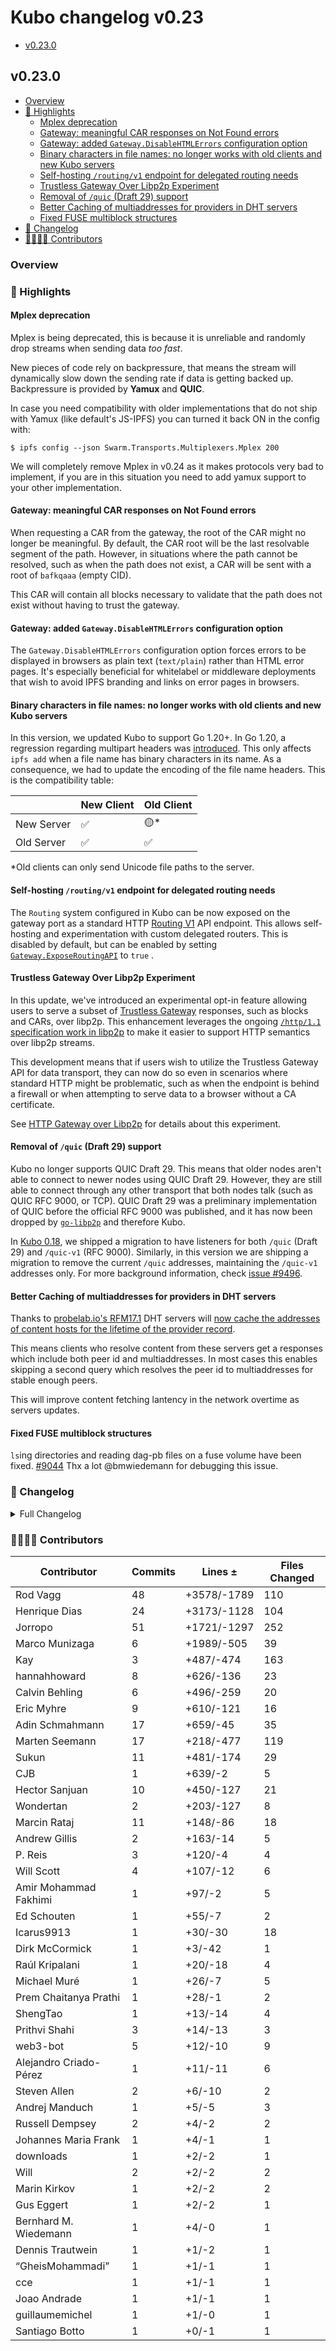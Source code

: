 # Kubo changelog v0.23

- [v0.23.0](#v0230)

## v0.23.0

- [Overview](#overview)
- [🔦 Highlights](#-highlights)
  - [Mplex deprecation](#mplex-deprecation)
  - [Gateway: meaningful CAR responses on Not Found errors](#gateway-meaningful-car-responses-on-not-found-errors)
  - [Gateway: added `Gateway.DisableHTMLErrors` configuration option](#gateway-added-gatewaydisablehtmlerrors-configuration-option)
  - [Binary characters in file names: no longer works with old clients and new Kubo servers](#binary-characters-in-file-names-no-longer-works-with-old-clients-and-new-kubo-servers)
  - [Self-hosting `/routing/v1` endpoint for delegated routing needs](#self-hosting-routingv1-endpoint-for-delegated-routing-needs)
  - [Trustless Gateway Over Libp2p Experiment](#trustless-gateway-over-libp2p-experiment)
  - [Removal of `/quic` (Draft 29) support](#removal-of-quic-draft-29-support)
  - [Better Caching of multiaddresses for providers in DHT servers](#better-caching-of-multiaddresses-for-providers-in-dht-servers)
  - [Fixed FUSE multiblock structures](#fixed-fuse-multiblock-structures)
- [📝 Changelog](#-changelog)
- [👨‍👩‍👧‍👦 Contributors](#-contributors)

### Overview

### 🔦 Highlights

#### Mplex deprecation

Mplex is being deprecated, this is because it is unreliable and
randomly drop streams when sending data *too fast*.

New pieces of code rely on backpressure, that means the stream will dynamically
slow down the sending rate if data is getting backed up.
Backpressure is provided by **Yamux** and **QUIC**.

In case you need compatibility with older implementations that do not ship with
Yamux (like default's JS-IPFS) you can turned it back ON in the config with:
```console
$ ipfs config --json Swarm.Transports.Multiplexers.Mplex 200
```

We will completely remove Mplex in v0.24 as it makes protocols very bad to implement,
if you are in this situation you need to add yamux support to your other implementation.

#### Gateway: meaningful CAR responses on Not Found errors

When requesting a CAR from the gateway, the root of the CAR might no longer be
meaningful. By default, the CAR root will be the last resolvable segment of the
path. However, in situations where the path cannot be resolved, such as when
the path does not exist, a CAR will be sent with a root of `bafkqaaa` (empty CID).

This CAR will contain all blocks necessary to validate that the path does not
exist without having to trust the gateway.

#### Gateway: added `Gateway.DisableHTMLErrors` configuration option

The `Gateway.DisableHTMLErrors` configuration option forces errors to be
displayed in browsers as plain text (`text/plain`) rather than HTML error
pages. It's especially beneficial for whitelabel or middleware deployments that
wish to avoid IPFS branding and links on error pages in browsers.

#### Binary characters in file names: no longer works with old clients and new Kubo servers

In this version, we updated Kubo to support Go 1.20+. In Go 1.20, a regression
regarding multipart headers was [introduced](https://github.com/golang/go/issues/60674).
This only affects `ipfs add` when a file name has binary characters in its name.
As a consequence, we had to update the encoding of the file name headers. This is
the compatibility table:

|            | New Client | Old Client  |
|------------|------------|-------------|
| New Server | ✅         | 🟡*         |
| Old Server | ✅         | ✅          |

*Old clients can only send Unicode file paths to the server.

#### Self-hosting `/routing/v1` endpoint for delegated routing needs

The `Routing` system configured in Kubo can be now exposed on the gateway port as a standard
HTTP [Routing V1](https://specs.ipfs.tech/routing/http-routing-v1/) API endpoint. This allows 
self-hosting and experimentation with custom delegated routers. This is disabled by default,
but can be enabled by setting [`Gateway.ExposeRoutingAPI`](https://github.com/ipfs/kubo/blob/master/docs/config.md#gatewayexposeroutingapi) to `true` .

#### Trustless Gateway Over Libp2p Experiment

In this update, we've introduced an experimental opt-in feature allowing users to
serve a subset of [Trustless Gateway](https://specs.ipfs.tech/http-gateways/trustless-gateway/) responses,
such as blocks and CARs, over libp2p. This enhancement leverages the ongoing
[`/http/1.1` specification work in libp2p](https://github.com/libp2p/specs/pull/508)
to make it easier to support HTTP semantics over libp2p streams.

This development means that if users wish to utilize the Trustless Gateway API
for data transport, they can now do so even in scenarios where standard HTTP
might be problematic, such as when the endpoint is behind a firewall or when
attempting to serve data to a browser without a CA certificate.

See [HTTP Gateway over Libp2p](https://github.com/ipfs/kubo/blob/master/docs/experimental-features.md#http-gateway-over-libp2p) for details about this experiment.

#### Removal of `/quic` (Draft 29) support

Kubo no longer supports QUIC Draft 29. This means that older nodes aren't able to connect
to newer nodes using QUIC Draft 29. However, they are still able to connect through any other
transport that both nodes talk (such as QUIC RFC 9000, or TCP). QUIC Draft 29 was a preliminary implementation of QUIC before
the official RFC 9000 was published, and it has now been dropped by [`go-libp2p`](https://github.com/libp2p/go-libp2p/releases/tag/v0.30.0)
and therefore Kubo.

In [Kubo 0.18](https://github.com/ipfs/kubo/releases/tag/v0.18.0), we shipped a migration
to have listeners for both `/quic` (Draft 29) and `/quic-v1` (RFC 9000). Similarly, in this
version we are shipping a migration to remove the current `/quic` addresses, maintaining
the `/quic-v1` addresses only. For more background information, check [issue #9496](https://github.com/ipfs/kubo/issues/9496).

#### Better Caching of multiaddresses for providers in DHT servers

Thanks to [probelab.io's RFM17.1](https://github.com/plprobelab/network-measurements/blob/master/results/rfm17.1-sharing-prs-with-multiaddresses.md) DHT servers will [now cache the addresses of content hosts for the lifetime of the provider record](https://github.com/libp2p/go-libp2p-kad-dht/commit/777160f164b8c187c534debd293157031e9f3a02).

This means clients who resolve content from these servers get a responses which include both peer id and multiaddresses.
In most cases this enables skipping a second query which resolves the peer id to multiaddresses for stable enough peers.

This will improve content fetching lantency in the network overtime as servers updates.

#### Fixed FUSE multiblock structures

`ls`ing directories and reading dag-pb files on a fuse volume have been fixed. [#9044](https://github.com/ipfs/kubo/issues/9044)
Thx a lot @bmwiedemann for debugging this issue.

### 📝 Changelog

<details><summary>Full Changelog</summary>

- github.com/ipfs/kubo:
  - fix: align systemd unit file with default IPFS installation path (#10163) ([ipfs/kubo#10163](https://github.com/ipfs/kubo/pull/10163))
  - docs: capitalize headers for consistency
  - Merge commit '695bf66674931a138862b6fa2cb0b16dc2f6ddd8' into release-v0.23.0
  - chore: update version
  - changelog: generalize fuse 9044's entry
  - changelog: update fuse 9044's entry
  - Update go-unixfsnode to 1.8.0 to fix FUSE
  - docs(readme): header improvements (#10144) ([ipfs/kubo#10144](https://github.com/ipfs/kubo/pull/10144))
  - fix(docker): allow nofuse builds for MacOS (#10135) ([ipfs/kubo#10135](https://github.com/ipfs/kubo/pull/10135))
  - docs: fix typos
  - docs: s/ipfs dht/amino dht/
  - changelog: mention probelab RFM17.1 dht improvement
  - tests: remove sharness ping tests
  - perf: make bootstrap saves O(N)
  - chore: update go-libp2p-kad-dht
  - chore: webui v4.1.1 (#10120) ([ipfs/kubo#10120](https://github.com/ipfs/kubo/pull/10120))
  - core/bootstrap: fix panic without backup bootstrap peer functions (#10029) ([ipfs/kubo#10029](https://github.com/ipfs/kubo/pull/10029))
  - feat: add Gateway.DisableHTMLErrors option (#10137) ([ipfs/kubo#10137](https://github.com/ipfs/kubo/pull/10137))
  - fix(migrations): use dweb.link (#10133) ([ipfs/kubo#10133](https://github.com/ipfs/kubo/pull/10133))
  - docs: add changelog info for QUIC Draft 29 (#10132) ([ipfs/kubo#10132](https://github.com/ipfs/kubo/pull/10132))
  - feat: add gateway to http over libp2p ([ipfs/kubo#10108](https://github.com/ipfs/kubo/pull/10108))
  - migration: update 14-to-15 to v1.0.1
  - chore: update to build with Go 1.21
  - refactor: stop using go-libp2p deprecated peer.ID.Pretty
  - docs(readonly): fix typo
  - docs(changelog): link to relevant IPIP
  - fix: hamt traversal in ipld-explorer (webui@4.1.0) (#10025) ([ipfs/kubo#10025](https://github.com/ipfs/kubo/pull/10025))
  - refactor: if statement (#10105) ([ipfs/kubo#10105](https://github.com/ipfs/kubo/pull/10105))
  - chore: bump repo version to 15
  - docs: remove link to deleted #accelerated-dht-client
  - feat(gateway): expose /routing/v1 server (opt-in) (#9877) ([ipfs/kubo#9877](https://github.com/ipfs/kubo/pull/9877))
  - improve error in fuse node failures
  - chore: update boxo, go-libp2p, and internalize mplex (#10095) ([ipfs/kubo#10095](https://github.com/ipfs/kubo/pull/10095))
  - dockerfile: reorder copy order for better layer caching
  - refactor: using error is instead of == (#10093) ([ipfs/kubo#10093](https://github.com/ipfs/kubo/pull/10093))
  - fix: use %-encoded headers in most compatible way
  - fix: open /dev/null with read write permissions
  - chore: bump to go 1.20
  - docs(readme): new logo and header
  - docker: change to releases that follow debian's updates
  - docker: bump debian version to bookworm
  - chore: restore exec perms for t0116-gateway-cache.sh and fixtures (#10085) ([ipfs/kubo#10085](https://github.com/ipfs/kubo/pull/10085))
  - fix(gw): useful IPIP-402 CARs on not found errors (#10084) ([ipfs/kubo#10084](https://github.com/ipfs/kubo/pull/10084))
  - feat: add zsh completions (#10040) ([ipfs/kubo#10040](https://github.com/ipfs/kubo/pull/10040))
  - style: remove commented imports [skip changelog]
  - style: gofumpt and godot [skip changelog] (#10081) ([ipfs/kubo#10081](https://github.com/ipfs/kubo/pull/10081))
  - chore: bump boxo for verifcid breaking changes
  - chore: remove outdated comment (#10077) ([ipfs/kubo#10077](https://github.com/ipfs/kubo/pull/10077))
  - chore: remove deprecated testground plans
  - feat: allow users to option again into mplex
  - feat: remove Mplex
  - docs(readme): minimal reqs (#10066) ([ipfs/kubo#10066](https://github.com/ipfs/kubo/pull/10066))
  - docs: add v0.23.md
  - docs: get ready for v0.23
  - chore: fix link in v0.22 changelog
- github.com/ipfs/boxo (v0.11.0 -> v0.13.1):
  - Release v0.13.1 ([ipfs/boxo#469](https://github.com/ipfs/boxo/pull/469))
  - Release v0.13.0 ([ipfs/boxo#465](https://github.com/ipfs/boxo/pull/465))
  - Release v0.12 ([ipfs/boxo#446](https://github.com/ipfs/boxo/pull/446))
- github.com/ipfs/go-graphsync (v0.14.4 -> v0.15.1):
  - v0.15.1 bump
  - fix: partial revert of 1be7c1a20; make traverser process identity CIDs
  - v0.15.0 bump
  - chore: add identity CID parse tests
  - fix: traverser should skip over identity CIDs
  - fix(ipld): update ipld deps, only slurp LargeBytesNode when matching
  - docs(version): update for v0.14.7
  - Handle context cancellation properly (#428) ([ipfs/go-graphsync#428](https://github.com/ipfs/go-graphsync/pull/428))
  - chore(version.json): update for v0.14.6
  - feat: MaxLinks for requests (#420) ([ipfs/go-graphsync#420](https://github.com/ipfs/go-graphsync/pull/420))
  - fix(responsemanager): network disconnect reliability (#425) ([ipfs/go-graphsync#425](https://github.com/ipfs/go-graphsync/pull/425))
  - Update version to reflect latest fixes (#424) ([ipfs/go-graphsync#424](https://github.com/ipfs/go-graphsync/pull/424))
  - Fix shutdown bug in #412 (#422) ([ipfs/go-graphsync#422](https://github.com/ipfs/go-graphsync/pull/422))
- github.com/stateless-minds/go-ipfs-cmds (v0.9.0 -> v0.10.0):
  - chore: version 0.10.0
  - fix: panic when calling .SetLength for writerResponseEmitter
  - fix!: client with raw abs path option
  - doc: clarify flag inheritance explanation
  - ci: uci/copy-templates ([ipfs/go-ipfs-cmds#242](https://github.com/stateless-minds/go-ipfs-cmds/pull/242))
  - chore: remove dep on github.com/Kubuxu/go-os-helper
- github.com/ipfs/go-unixfsnode (v1.7.1 -> v1.8.1):
  - v1.8.1 bump
  - testutil: relax DirEntry usage for non-dag-pb
  - v1.8.0 bump
  - fix: add cross-impl shard test
  - files returned from unixfsnode should be traversable back to their substrate
  - fix: better import name
  - chore: refactor and add tests with fixtures
  - fix: proper tsize encoding in sharded files
  - rel 1.7.4
  - Provide path for getting sizes on directory iteration ([ipfs/go-unixfsnode#60](https://github.com/ipfs/go-unixfsnode/pull/60))
  - tag 1.7.3 ([ipfs/go-unixfsnode#57](https://github.com/ipfs/go-unixfsnode/pull/57))
  - Fail to construct preload hamt shards when traversal fails ([ipfs/go-unixfsnode#55](https://github.com/ipfs/go-unixfsnode/pull/55))
  - fix: large files support io.SeekCurrent ([ipfs/go-unixfsnode#56](https://github.com/ipfs/go-unixfsnode/pull/56))
  - chore(version): update version number
  - feat: add entity matcher w/o preload, add matcher fn for consuming bytes ([ipfs/go-unixfsnode#52](https://github.com/ipfs/go-unixfsnode/pull/52))
- github.com/ipld/go-ipld-prime (v0.20.0 -> v0.21.0):
  - v0.21.0 release
  - fix(selectors): document ranges in slice matcher
  - fix(selectors): update ipld/ipld submodule with latest fixtures
  - fix(selectors): more permissive with slice "from" underflow
  - chore: extract simpleBytes to testutil package
  - feat(selectors): negative values for slice matcher's From and To
  - chore: extract MultiByteNote to testutil package
  - feat(test): add matcher/slice selector test cases
  - feat: remove hard-error when slice matcher reaches non-string/bytes node
  - fix: cache offsets for sequential reads
  - feat: add inline union representation to schema parser
  - fix: basic.NewInt returns pointer (like others)
  - fix(bindnode): listpairs value assembly handles complex reprs
  - fix(bindnode): listpairs repr assembler handles AssignNode
  - fix(schema): handle parsing of "listpairs" in the DSL
  - fix: remove _skipAbsent labels
  - fix: make listpairs repr [[k1,v1],[k2,v2]...]
  - feat(bindnode): support listpairs struct representation
  - fix(windows,test): avoid "already exists" error on codegen tests for Windows
  - Make traversal.WalkTransforming() work
  - doc: clean up and expand on traversal pkg docs
  - doc: add lots of notes about using the preloader and the budget
  - doc: expand on preloader docs
  - fix: inline initialPhase() logic for clarity
  - feat: preload walk using phase state, call preloader once per link
  - fix: handle Budget & SeenLinks
  - chore: remove BufferedLoader
  - fix: recurse preloader at block level
  - fix: Context->PreloadContext for clarity and consistency with LinkContext
  - fix: replace ioutil.ReadAll
  - fix: fix tooling complaints
  - feat: add BufferedLoader
  - feat(traversal): allow preloading functionality
  - fix: address dodgy test case variable capture
  - stop using the deprecated io/ioutil package
  - stop using the deprecated io/ioutil package
  - stop using the deprecated io/ioutil package
  - fix: make StartAtPath work properly for matching walks
- github.com/libp2p/go-libp2p (v0.29.2 -> v0.31.0):
  - release v0.31.0 (#2543) ([libp2p/go-libp2p#2543](https://github.com/libp2p/go-libp2p/pull/2543))
  - dashboards: improve naming for black hole panel (#2539) ([libp2p/go-libp2p#2539](https://github.com/libp2p/go-libp2p/pull/2539))
  - reuseport: use DialContext instead of Dial to fail quickly (#2541) ([libp2p/go-libp2p#2541](https://github.com/libp2p/go-libp2p/pull/2541))
  - swarm: track dial cancellation reason (#2532) ([libp2p/go-libp2p#2532](https://github.com/libp2p/go-libp2p/pull/2532))
  - p2p/http: cache json wellknown mappings in the .well-known handler (#2537) ([libp2p/go-libp2p#2537](https://github.com/libp2p/go-libp2p/pull/2537))
  - feat: Implement HTTP spec (#2438) ([libp2p/go-libp2p#2438](https://github.com/libp2p/go-libp2p/pull/2438))
  - move libp2p/go-libp2p-gostream to p2p/net/gostream ([libp2p/go-libp2p#2535](https://github.com/libp2p/go-libp2p/pull/2535))
  - host: disable black hole detection on autonat dialer (#2529) ([libp2p/go-libp2p#2529](https://github.com/libp2p/go-libp2p/pull/2529))
  - identify: disable racy test when running with race detector (#2526) ([libp2p/go-libp2p#2526](https://github.com/libp2p/go-libp2p/pull/2526))
  - swarm: return a more meaningful error when dialing QUIC draft-29 (#2524) ([libp2p/go-libp2p#2524](https://github.com/libp2p/go-libp2p/pull/2524))
  - swarm: fix Unwrap for DialError, implement Unwrap for TransportError (#2437) ([libp2p/go-libp2p#2437](https://github.com/libp2p/go-libp2p/pull/2437))
  - swarm: return errors on filtered addresses when dialing (#2461) ([libp2p/go-libp2p#2461](https://github.com/libp2p/go-libp2p/pull/2461))
  - core: add ErrPeerIDMismatch error type to replace ad-hoc errors (#2451) ([libp2p/go-libp2p#2451](https://github.com/libp2p/go-libp2p/pull/2451))
  - update quic-go to v0.38.1 (#2506) ([libp2p/go-libp2p#2506](https://github.com/libp2p/go-libp2p/pull/2506))
  - quic: don't claim to be able to dial draft-29 in CanDial (#2520) ([libp2p/go-libp2p#2520](https://github.com/libp2p/go-libp2p/pull/2520))
  - examples: update go-libp2p to v0.30.0 (#2507) ([libp2p/go-libp2p#2507](https://github.com/libp2p/go-libp2p/pull/2507))
  - metrics: update dashboard names from libp2p to go-libp2p (#2512) ([libp2p/go-libp2p#2512](https://github.com/libp2p/go-libp2p/pull/2512))
  - chore: be more descriptive about where public dashboards come from (#2508) ([libp2p/go-libp2p#2508](https://github.com/libp2p/go-libp2p/pull/2508))
  - release v0.30.0 (#2505) ([libp2p/go-libp2p#2505](https://github.com/libp2p/go-libp2p/pull/2505))
  - transport tests: add deadline tests (#2286) ([libp2p/go-libp2p#2286](https://github.com/libp2p/go-libp2p/pull/2286))
  - chore: remove unused and outdated package-list.json (#2499) ([libp2p/go-libp2p#2499](https://github.com/libp2p/go-libp2p/pull/2499))
  - muxer: remove support for mplex (#2498) ([libp2p/go-libp2p#2498](https://github.com/libp2p/go-libp2p/pull/2498))
  - transport tests: refactor workers in TestMoreStreamsThanOurLimits (#2472) ([libp2p/go-libp2p#2472](https://github.com/libp2p/go-libp2p/pull/2472))
  - use standard library sha256 implementation for Go 1.21 (#2309) ([libp2p/go-libp2p#2309](https://github.com/libp2p/go-libp2p/pull/2309))
  - quic: update quic-go to v0.37.5 (#2497) ([libp2p/go-libp2p#2497](https://github.com/libp2p/go-libp2p/pull/2497))
  - cleanup: add continue in case of failure in the (*BasicHost).Addrs certhash loop (#2492) ([libp2p/go-libp2p#2492](https://github.com/libp2p/go-libp2p/pull/2492))
  - tests: add a CertHashes testcase in TestInferWebtransportAddrsFromQuic (#2495) ([libp2p/go-libp2p#2495](https://github.com/libp2p/go-libp2p/pull/2495))
  - basichost: use byte representation of WebTransport multiaddr as map key (#2494) ([libp2p/go-libp2p#2494](https://github.com/libp2p/go-libp2p/pull/2494))
  - webtransport: check for UDP multiaddr component in address matcher (#2491) ([libp2p/go-libp2p#2491](https://github.com/libp2p/go-libp2p/pull/2491))
  - swarm: remove unnecessary reqno for pending request tracking (#2460) ([libp2p/go-libp2p#2460](https://github.com/libp2p/go-libp2p/pull/2460))
  - quic: drop support for QUIC draft-29 (#2487) ([libp2p/go-libp2p#2487](https://github.com/libp2p/go-libp2p/pull/2487))
  - metrics: add links to public dashboards (#2486) ([libp2p/go-libp2p#2486](https://github.com/libp2p/go-libp2p/pull/2486))
  - swarm: remove leftover TODO (#2474) ([libp2p/go-libp2p#2474](https://github.com/libp2p/go-libp2p/pull/2474))
  - peerstore: deprecate the database-backed peerstore (#2475) ([libp2p/go-libp2p#2475](https://github.com/libp2p/go-libp2p/pull/2475))
  - identify: fix sorting of observed addresses (#2476) ([libp2p/go-libp2p#2476](https://github.com/libp2p/go-libp2p/pull/2476))
  - update go-multiaddr to v0.11.0 (#2467) ([libp2p/go-libp2p#2467](https://github.com/libp2p/go-libp2p/pull/2467))
  - chore: update golang-lru to v2.0.4, fixing semver violation (#2448) ([libp2p/go-libp2p#2448](https://github.com/libp2p/go-libp2p/pull/2448))
  - swarm: don't open new streams over transient connections (#2450) ([libp2p/go-libp2p#2450](https://github.com/libp2p/go-libp2p/pull/2450))
  - core/crypto: restrict RSA keys to <= 8192 bits (#2454) ([libp2p/go-libp2p#2454](https://github.com/libp2p/go-libp2p/pull/2454))
  - chore: add notable project requirement (#2453) ([libp2p/go-libp2p#2453](https://github.com/libp2p/go-libp2p/pull/2453))
  - examples: update go-libp2p to v0.29.0 (#2432) ([libp2p/go-libp2p#2432](https://github.com/libp2p/go-libp2p/pull/2432))
  - examples: fix description of command line flags for pubsub (#2400) ([libp2p/go-libp2p#2400](https://github.com/libp2p/go-libp2p/pull/2400))
  - basichost: remove invalid comment (#2435) ([libp2p/go-libp2p#2435](https://github.com/libp2p/go-libp2p/pull/2435))
- github.com/libp2p/go-libp2p-kad-dht (v0.24.2 -> v0.24.4):
  - Make v0.24.4 ([libp2p/go-libp2p-kad-dht#931](https://github.com/libp2p/go-libp2p-kad-dht/pull/931))
- github.com/libp2p/go-libp2p-routing-helpers (v0.7.1 -> v0.7.3):
  - chore: release v0.7.3
  - nit: invert if
  - fix: for getValueOrErrorParallel do not return values if they come with errors
  - test: add test to make sure we return not found when we get errors back with values
  - chore: release v0.7.2
  - tracing: do not leak goroutines when the context is canceled
  - tracing: allow for reuse of the tracing
  - tracing: add tracing to compose parallel's worker
  - tests: add more tests
  - tests: mark all tests Parallel
  - tracing: add highlevel APIs records on the composable routers
- github.com/libp2p/go-reuseport (v0.3.0 -> v0.4.0):
  - release v0.4.0 (#111) ([libp2p/go-reuseport#111](https://github.com/libp2p/go-reuseport/pull/111))
  - use SO_REUSEPORT_LB on FreeBSD (#106) ([libp2p/go-reuseport#106](https://github.com/libp2p/go-reuseport/pull/106))
- github.com/multiformats/go-multiaddr (v0.10.1 -> v0.11.0):
  - release v0.11.0 (#214) ([multiformats/go-multiaddr#214](https://github.com/multiformats/go-multiaddr/pull/214))
  - update golang.org/x/exp slice comparison to match standard library version (#210) ([multiformats/go-multiaddr#210](https://github.com/multiformats/go-multiaddr/pull/210))
- github.com/warpfork/go-testmark (v0.11.0 -> v0.12.1):
  - suite: allow disabling file parallelism.
  - Suite feature ([warpfork/go-testmark#16](https://github.com/warpfork/go-testmark/pull/16))
  - fix unchecked error in a test
  - accept a simplification suggestion from linters
  - Trailing whitespace error ([warpfork/go-testmark#15](https://github.com/warpfork/go-testmark/pull/15))
  - FS implementation (#11) ([warpfork/go-testmark#11](https://github.com/warpfork/go-testmark/pull/11))
  - Add a readme for the testexec extension and its conventions. ([warpfork/go-testmark#14](https://github.com/warpfork/go-testmark/pull/14))
  - Strict mode for testexec structure ([warpfork/go-testmark#12](https://github.com/warpfork/go-testmark/pull/12))

</details>

### 👨‍👩‍👧‍👦 Contributors

| Contributor | Commits | Lines ± | Files Changed |
|-------------|---------|---------|---------------|
| Rod Vagg | 48 | +3578/-1789 | 110 |
| Henrique Dias | 24 | +3173/-1128 | 104 |
| Jorropo | 51 | +1721/-1297 | 252 |
| Marco Munizaga | 6 | +1989/-505 | 39 |
| Kay | 3 | +487/-474 | 163 |
| hannahhoward | 8 | +626/-136 | 23 |
| Calvin Behling | 6 | +496/-259 | 20 |
| Eric Myhre | 9 | +610/-121 | 16 |
| Adin Schmahmann | 17 | +659/-45 | 35 |
| Marten Seemann | 17 | +218/-477 | 119 |
| Sukun | 11 | +481/-174 | 29 |
| CJB | 1 | +639/-2 | 5 |
| Hector Sanjuan | 10 | +450/-127 | 21 |
| Wondertan | 2 | +203/-127 | 8 |
| Marcin Rataj | 11 | +148/-86 | 18 |
| Andrew Gillis | 2 | +163/-14 | 5 |
| P. Reis | 3 | +120/-4 | 4 |
| Will Scott | 4 | +107/-12 | 6 |
| Amir Mohammad Fakhimi | 1 | +97/-2 | 5 |
| Ed Schouten | 1 | +55/-7 | 2 |
| Icarus9913 | 1 | +30/-30 | 18 |
| Dirk McCormick | 1 | +3/-42 | 1 |
| Raúl Kripalani | 1 | +20/-18 | 4 |
| Michael Muré | 1 | +26/-7 | 5 |
| Prem Chaitanya Prathi | 1 | +28/-1 | 2 |
| ShengTao | 1 | +13/-14 | 4 |
| Prithvi Shahi | 3 | +14/-13 | 3 |
| web3-bot | 5 | +12/-10 | 9 |
| Alejandro Criado-Pérez | 1 | +11/-11 | 6 |
| Steven Allen | 2 | +6/-10 | 2 |
| Andrej Manduch | 1 | +5/-5 | 3 |
| Russell Dempsey | 2 | +4/-2 | 2 |
| Johannes Maria Frank | 1 | +4/-1 | 1 |
| downIoads | 1 | +2/-2 | 1 |
| Will | 2 | +2/-2 | 2 |
| Marin Kirkov | 1 | +2/-2 | 2 |
| Gus Eggert | 1 | +2/-2 | 1 |
| Bernhard M. Wiedemann | 1 | +4/-0 | 1 |
| Dennis Trautwein | 1 | +1/-2 | 1 |
| “GheisMohammadi” | 1 | +1/-1 | 1 |
| cce | 1 | +1/-1 | 1 |
| Joao Andrade | 1 | +1/-1 | 1 |
| guillaumemichel | 1 | +1/-0 | 1 |
| Santiago Botto | 1 | +0/-1 | 1 |
